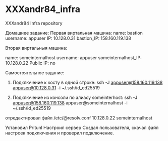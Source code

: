 # XXXandr84_infra
XXXandr84 Infra repository

Домашнее задание:
Первая виртальная машина:
name: bastion
username: appuser
IP: 10.128.0.31
bastion_IP:  158.160.119.138

Вторая виртальныя машина:

name: someinternalhost
username: appuser
someinternalhost_IP: 10.128.0.22
Public IP: no

Самостоятельное  задание:

1) Подключение к косту в одной строке:
ssh -J appuser@158.160.119.138 appuser@10.128.0.31 -i ~/.ssh/id_ed25519

2) Подключение из консоли по алиасу someinterhost:
ssh -J appuser@158.160.119.138 appuser@someinternalhost -i ~/.ssh/id_ed25519

отредактировал файл /etc/@resolv.conf
10.128.0.22  someinternalhost



Установил  Pritunl
Настроил сервер
Создал пользователя, скачал файл настроек подключения и проверил подключение.
